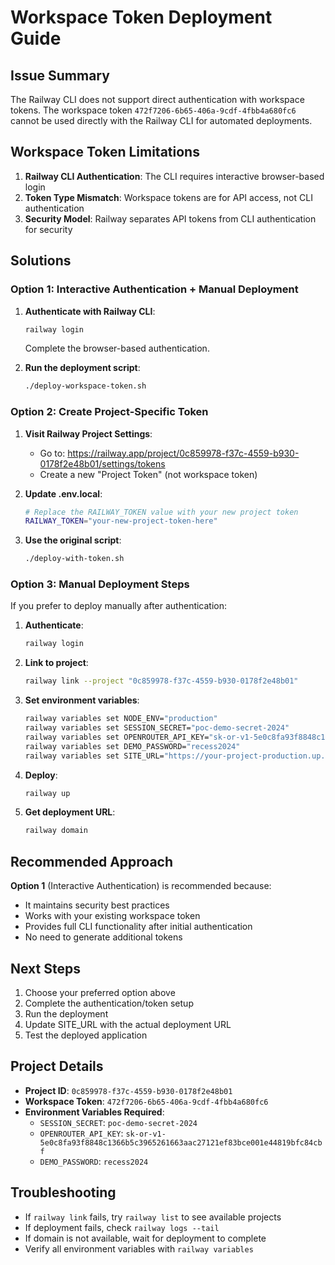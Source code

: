 # Workspace Token Deployment Guide

## Issue Summary

The Railway CLI does not support direct authentication with workspace tokens. The workspace token `472f7206-6b65-406a-9cdf-4fbb4a680fc6` cannot be used directly with the Railway CLI for automated deployments.

## Workspace Token Limitations

1. **Railway CLI Authentication**: The CLI requires interactive browser-based login
2. **Token Type Mismatch**: Workspace tokens are for API access, not CLI authentication
3. **Security Model**: Railway separates API tokens from CLI authentication for security

## Solutions

### Option 1: Interactive Authentication + Manual Deployment

1. **Authenticate with Railway CLI**:
   ```bash
   railway login
   ```
   Complete the browser-based authentication.

2. **Run the deployment script**:
   ```bash
   ./deploy-workspace-token.sh
   ```

### Option 2: Create Project-Specific Token

1. **Visit Railway Project Settings**:
   - Go to: https://railway.app/project/0c859978-f37c-4559-b930-0178f2e48b01/settings/tokens
   - Create a new "Project Token" (not workspace token)

2. **Update .env.local**:
   ```bash
   # Replace the RAILWAY_TOKEN value with your new project token
   RAILWAY_TOKEN="your-new-project-token-here"
   ```

3. **Use the original script**:
   ```bash
   ./deploy-with-token.sh
   ```

### Option 3: Manual Deployment Steps

If you prefer to deploy manually after authentication:

1. **Authenticate**:
   ```bash
   railway login
   ```

2. **Link to project**:
   ```bash
   railway link --project "0c859978-f37c-4559-b930-0178f2e48b01"
   ```

3. **Set environment variables**:
   ```bash
   railway variables set NODE_ENV="production"
   railway variables set SESSION_SECRET="poc-demo-secret-2024"
   railway variables set OPENROUTER_API_KEY="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"
   railway variables set DEMO_PASSWORD="recess2024"
   railway variables set SITE_URL="https://your-project-production.up.railway.app"
   ```

4. **Deploy**:
   ```bash
   railway up
   ```

5. **Get deployment URL**:
   ```bash
   railway domain
   ```

## Recommended Approach

**Option 1** (Interactive Authentication) is recommended because:
- It maintains security best practices
- Works with your existing workspace token
- Provides full CLI functionality after initial authentication
- No need to generate additional tokens

## Next Steps

1. Choose your preferred option above
2. Complete the authentication/token setup
3. Run the deployment
4. Update SITE_URL with the actual deployment URL
5. Test the deployed application

## Project Details

- **Project ID**: `0c859978-f37c-4559-b930-0178f2e48b01`
- **Workspace Token**: `472f7206-6b65-406a-9cdf-4fbb4a680fc6`
- **Environment Variables Required**:
  - `SESSION_SECRET`: `poc-demo-secret-2024`
  - `OPENROUTER_API_KEY`: `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`
  - `DEMO_PASSWORD`: `recess2024`

## Troubleshooting

- If `railway link` fails, try `railway list` to see available projects
- If deployment fails, check `railway logs --tail`
- If domain is not available, wait for deployment to complete
- Verify all environment variables with `railway variables`